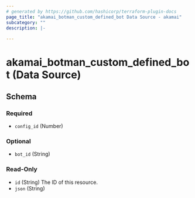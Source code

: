 ```yaml
---
# generated by https://github.com/hashicorp/terraform-plugin-docs
page_title: "akamai_botman_custom_defined_bot Data Source - akamai"
subcategory: ""
description: |-
  
---
```


# akamai_botman_custom_defined_bot (Data Source)





<!-- schema generated by tfplugindocs -->
## Schema

### Required

- `config_id` (Number)

### Optional

- `bot_id` (String)

### Read-Only

- `id` (String) The ID of this resource.
- `json` (String)
